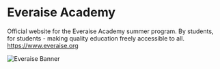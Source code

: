 # Everaise Academy
Official website for the Everaise Academy summer program. By students, for students - making quality education freely accessible to all. https://www.everaise.org

![Everaise Banner](./evbanner.jpg)
